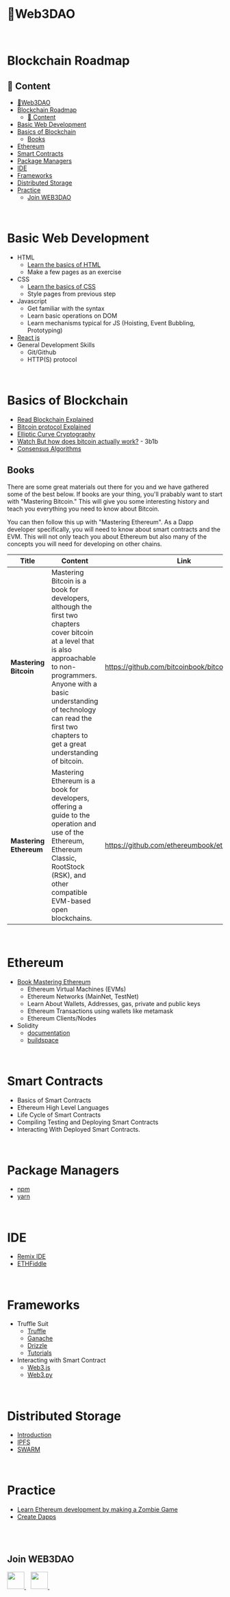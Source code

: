 # 🚀Web3DAO
<br/>

# Blockchain Roadmap

## 📄 Content

- [🚀Web3DAO](#web3dao)
- [Blockchain Roadmap](#blockchain-roadmap)
  - [📄 Content](#-content)
- [Basic Web Development](#basic-web-development)
- [Basics of Blockchain](#basics-of-blockchain)
  - [Books](#books)
- [Ethereum](#ethereum)
- [Smart Contracts](#smart-contracts)
- [Package Managers](#package-managers)
- [IDE](#ide)
- [Frameworks](#frameworks)
- [Distributed Storage](#distributed-storage)
- [Practice](#practice)
  - [Join WEB3DAO](#join-web3dao)

<br/>

# Basic Web Development 
- HTML
    - [Learn the basics of HTML](https://www.tutorialspoint.com/html/index.htm)
    - Make a few pages as an exercise
- CSS  
    - [Learn the basics of CSS](https://www.tutorialspoint.com/css/index.htm)
    - Style pages from previous step
- Javascript 
    - Get familiar with the syntax
    - Learn basic operations on DOM
    - Learn mechanisms typical for JS (Hoisting, Event Bubbling, Prototyping)
- [React js](https://reactjs.org/tutorial/tutorial.html)
- General Development Skills
    - Git/Github
    - HTTP(S) protocol


<br/>

# Basics of Blockchain
- [Read Blockchain Explained](https://www.investopedia.com/terms/b/blockchain.asp)
- [Bitcoin protocol Explained](https://medium.com/coinmonks/bitcoin-white-paper-explained-part-1-4-16cba783146a)
- [Elliptic Curve Cryptography](https://medium.com/coinmonks/learn-how-to-code-elliptic-curve-cryptography-a952dfdc20ab)
- [Watch But how does bitcoin actually work?](https://www.youtube.com/watch?v=bBC-nXj3Ng4) - 3b1b
- [Consensus Algorithms](https://medium.com/@genesishack/understanding-blockchain-consensus-algorithms-433f0e1dc8bd)
  
## Books
There are some great materials out there for you and we have gathered some of the best below. If books are your thing, you'll prabably want to start with "Mastering Bitcoin." This will give you some interesting history and teach you everything you need to know about Bitcoin.

You can then follow this up with "Mastering Ethereum". As a Dapp developer specifically, you will need to know about smart contracts and the EVM. This will not only teach you about Ethereum but also many of the concepts you will need for developing on other chains.

| Title | Content | Link
| --- | --- | ---|
| **Mastering Bitcoin** | Mastering Bitcoin is a book for developers, although the first two chapters cover bitcoin at a level that is also approachable to non-programmers. Anyone with a basic understanding of technology can read the first two chapters to get a great understanding of bitcoin. | <https://github.com/bitcoinbook/bitcoinbook>
| **Mastering Ethereum** | Mastering Ethereum is a book for developers, offering a guide to the operation and use of the Ethereum, Ethereum Classic, RootStock (RSK), and other compatible EVM-based open blockchains. | <https://github.com/ethereumbook/ethereumbook>


<br/>

# Ethereum
- [Book Mastering Ethereum](https://github.com/ethereumbook/ethereumbook)
    - Ethereum Virtual Machines (EVMs)
    - Ethereum Networks (MainNet, TestNet)
    - Learn About Wallets, Addresses, gas, private and public keys
    - Ethereum Transactions using wallets like metamask
    - Ethereum Clients/Nodes
- Solidity 
    - [documentation](https://docs.soliditylang.org/en/latest/
)
    - [buildspace](https://buildspace.so/)

<br/>

# Smart Contracts
- Basics of Smart Contracts
- Ethereum High Level Languages
- Life Cycle of Smart Contracts
- Compiling Testing and Deploying Smart Contracts
- Interacting With Deployed Smart Contracts.

<br/>

# Package Managers
- [npm](https://www.npmjs.com/)
- [yarn](https://yarnpkg.com/lang/en/)

<br/>

# IDE
- [Remix IDE](https://remix.ethereum.org/)
- [ETHFiddle](https://ethfiddle.com/)

<br/>

# Frameworks
- Truffle Suit
    - [Truffle](https://truffleframework.com/truffle)
    - [Ganache](https://truffleframework.com/ganache)
    - [Drizzle](https://truffleframework.com/drizzle)
    - [Tutorials](https://truffleframework.com/tutorials)
- Interacting with Smart Contract
    - [Web3.js](https://web3js.readthedocs.io/en/1.0/)
    - [Web3.py](https://web3py.readthedocs.io/en/stable/)

<br/>

# Distributed Storage
- [Introduction](https://medium.com/bitfwd/what-is-decentralised-storage-ipfs-filecoin-sia-storj-swarm-5509e476995f
)
- [IPFS](https://docs.ipfs.io/)
- [SWARM](https://swarm-gateways.net/)

<br/>

# Practice
- [Learn Ethereum development by making a Zombie Game](https://cryptozombies.io/)
- [Create Dapps](https://github.com/jklepatch/eattheblocks/tree/master/dapp-30)

<br/>
<br/>

## Join WEB3DAO
  <a href="https://discord.io/web3dao">
    <img width="40px" src="https://www.vectorlogo.zone/logos/discordapp/discordapp-tile.svg" />
  </a>&ensp;
  <a href="https://twitter.com/HackThisWeb3">
    <img width="40px" src="https://www.vectorlogo.zone/logos/twitter/twitter-official.svg" />
  </a>&ensp;
<br/><br/>
